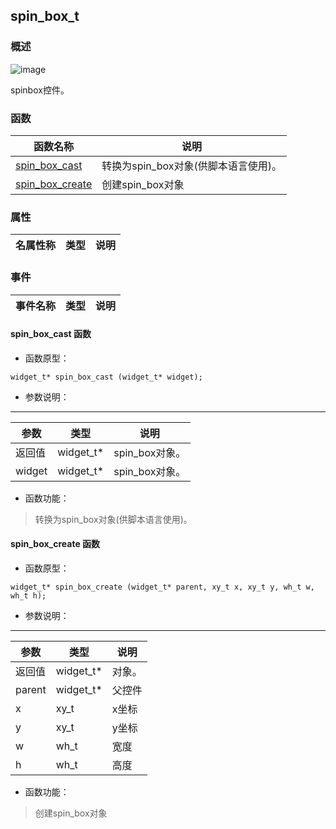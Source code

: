 ## spin\_box\_t
### 概述
![image](images/spin_box_t_0.png)

 spinbox控件。
### 函数
<p id="spin_box_t_methods">

| 函数名称 | 说明 | 
| -------- | ------------ | 
| <a href="#spin_box_t_spin_box_cast">spin\_box\_cast</a> | 转换为spin_box对象(供脚本语言使用)。 |
| <a href="#spin_box_t_spin_box_create">spin\_box\_create</a> | 创建spin_box对象 |
### 属性
<p id="spin_box_t_properties">

| 名属性称 | 类型 | 说明 | 
| -------- | ----- | ------------ | 
### 事件
<p id="spin_box_t_events">

| 事件名称 | 类型  | 说明 | 
| -------- | ----- | ------- | 
#### spin\_box\_cast 函数
* 函数原型：

```
widget_t* spin_box_cast (widget_t* widget);
```

* 参数说明：

-----------------------

| 参数 | 类型 | 说明 |
| -------- | ----- | --------- |
| 返回值 | widget\_t* | spin\_box对象。 |
| widget | widget\_t* | spin\_box对象。 |
* 函数功能：

> <p id="spin_box_t_spin_box_cast"> 转换为spin_box对象(供脚本语言使用)。



#### spin\_box\_create 函数
* 函数原型：

```
widget_t* spin_box_create (widget_t* parent, xy_t x, xy_t y, wh_t w, wh_t h);
```

* 参数说明：

-----------------------

| 参数 | 类型 | 说明 |
| -------- | ----- | --------- |
| 返回值 | widget\_t* | 对象。 |
| parent | widget\_t* | 父控件 |
| x | xy\_t | x坐标 |
| y | xy\_t | y坐标 |
| w | wh\_t | 宽度 |
| h | wh\_t | 高度 |
* 函数功能：

> <p id="spin_box_t_spin_box_create"> 创建spin_box对象



